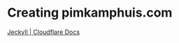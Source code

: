 # Creating pimkamphuis.com

[Jeckyll | Cloudflare Docs](https://developers.cloudflare.com/pages/framework-guides/deploy-a-jekyll-site/)